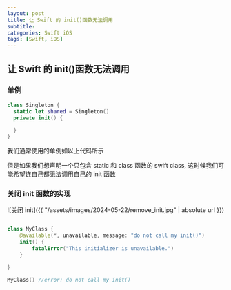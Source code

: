 ```yaml
---
layout: post
title: 让 Swift 的 init()函数无法调用
subtitle:
categories: Swift iOS
tags: [Swift, iOS]
---
```


## 让 Swift 的 init()函数无法调用

### 单例

```swift
class Singleton {
  static let shared = Singleton()
  private init() {

  }
}
```

我们通常使用的单例如以上代码所示

但是如果我们想声明一个只包含 static 和 class 函数的 swift class, 这时候我们可能希望连自己都无法调用自己的 init 函数

### 关闭 init 函数的实现

![关闭 init]({{ "/assets/images/2024-05-22/remove_init.jpg" | absolute url }})

```swift

class MyClass {
    @available(*, unavailable, message: "do not call my init()")
    init() {
        fatalError("This initializer is unavailable.")
    }

}

MyClass() //error: do not call my init()

```
